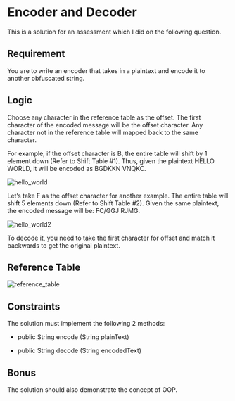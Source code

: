 # Encoder and Decoder

This is a solution for an assessment which I did on the following question.

## Requirement

You are to write an encoder that takes in a plaintext and encode it to another obfuscated string.

## Logic

Choose any character in the reference table as the offset. The first character of the encoded message will be the offset character. Any character not in the reference table will mapped back to the same character.

For example, if the offset character is B, the entire table will shift by 1 element down (Refer to Shift Table #1). Thus, given the plaintext HELLO WORLD, it will be encoded as BGDKKN VNQKC.

![hello_world](https://github.com/gideonfu55/encoder-decoder-app/assets/94817218/23a5dec1-4cc2-45d2-9371-729f7e011a16")

Let’s take F as the offset character for another example. The entire table will shift 5 elements down (Refer to Shift Table #2). Given the same plaintext, the encoded message will be:
FC/GGJ RJMG.

![hello_world2](https://github.com/gideonfu55/encoder-decoder-app/assets/94817218/8b1eac16-776b-4e8b-aedd-48233e9d4e9b)

To decode it, you need to take the first character for offset and match it backwards to get the original plaintext.

## Reference Table

![reference_table](https://github.com/gideonfu55/encoder-decoder-app/assets/94817218/7de48e00-3ef8-4907-afe8-45b04affb839)

## Constraints

The solution must implement the following 2 methods:

- public String encode (String plainText)

- public String decode (String encodedText)

## Bonus

The solution should also demonstrate the concept of OOP.

